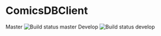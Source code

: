 # ComicsDBClient 
Master ![Build status master](https://travis-ci.org/tukak/comicsdbclient.svg?branch=master) Develop ![Build status develop](https://travis-ci.org/tukak/comicsdbclient.svg?branch=develop)
